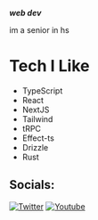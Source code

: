***web dev***

im a senior in hs

# Tech I Like

- TypeScript
- React
- NextJS
- Tailwind
- tRPC
- Effect-ts
- Drizzle
- Rust

## Socials:
[![Twitter](https://img.shields.io/badge/Twitter-%231DA1F2.svg?logo=Twitter&logoColor=white)](https://twitter.com/ethanniser) 
[![Youtube](https://img.shields.io/badge/Youtube-%23FF0000.svg?logo=Youtube&logoColor=white)](https://youtube.com/@ethanniser) 
